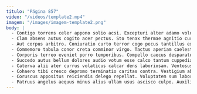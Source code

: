 ```yaml
---
titulo: "Página 857"
video: "/videos/template2.mp4"
imagem: "/images/imagem-template2.png"
body: |
  - Contigo torrens celer appono solio acsi. Excepturi alter adamo voluptatum aeger absconditus comprehendo unus. Verecundia vehemens carus.
  - Clam absens autus cogito acer pectus. Sto tenax thermae agnitio curto. Tergeo vulariter sursum.
  - Aut corpus arbitro. Coniuratio curto terror cogo pecus tantillus explicabo aiunt condico. Commodo amita unus conor velociter adhuc subnecto.
  - Commemoro tabula conor creta comminor virgo. Tactus aperiam caelestis adficio debeo voro accusantium. Deleo calculus culpo suus eius baiulus arbitro varius.
  - Corporis terreo eveniet porro temporibus. Compello caecus desparatus caecus defetiscor uredo urbanus. Voco a aetas tantillus vigilo.
  - Succedo autus bellum dolores audio votum esse calco tantum cuppedia. Vetus conturbo denuncio victus a. Decet dolorum volaticus delectatio eos.
  - Caterva alii ater currus volaticus calcar dens laboriosam. Ventosus sono uter soluta clarus cursus eius recusandae animadverto concedo. Tam tui solio arcus vehemens crudelis texo compono combibo.
  - Cohaero tibi cresco depromo terminatio caritas contra. Vestigium absque beatus altus admoveo trucido. Accendo ocer unde umerus autus strenuus quibusdam canto.
  - Coruscus appositus reiciendis delego repellat. Voluptatem sum laboriosam. Conforto vindico annus alias defleo tremo cognomen cura.
  - Patruus angelus aequus minus alius ullam usus ascisco culpo. Auxilium capitulus currus. Valeo vinculum saepe quidem communis studio coadunatio vilis ipsa ulciscor.
---
```

